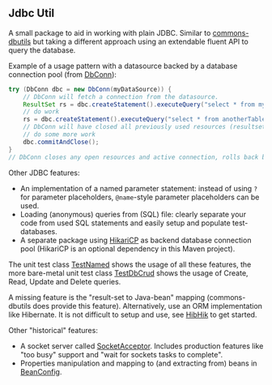 Jdbc Util
--------

A small package to aid in working with plain JDBC. 
Similar to [commons-dbutils](http://commons.apache.org/proper/commons-dbutils/index.html)
but taking a different approach using an extendable fluent API to query the database.

Example of a usage pattern with a datasource backed by a database connection pool (from [DbConn](./src/main/java/nl/fw/util/jdbc/DbConn.java)):
```java
try (DbConn dbc = new DbConn(myDataSource)) {
	// DbConn will fetch a connection from the datasource.
	ResultSet rs = dbc.createStatement().executeQuery("select * from myTable").getResulSet();
	// do work 
	rs = dbc.createStatement().executeQuery("select * from anotherTable").getResulSet();
	// DbConn will have closed all previously used resources (resultset and statement)
	// do some more work
	dbc.commitAndClose();
}
// DbConn closes any open resources and active connection, rolls back before closing if needed.
```
Other JDBC features:
 * An implementation of a named parameter statement: instead of using `?` for parameter placeholders, `@name`-style parameter placeholders can be used.
 * Loading (anonymous) queries from (SQL) file: clearly separate your code from used SQL statements and easily setup and populate test-databases.   
 * A separate package using [HikariCP](https://github.com/brettwooldridge/HikariCP) as backend database connection pool (HikariCP is an optional dependency in this Maven project).

The unit test class [TestNamed](./src/test/java/nl/fw/util/jdbc/TestNamed.java) shows the usage of all these features, 
the more bare-metal unit test class [TestDbCrud](./src/test/java/nl/fw/util/jdbc/TestDbCrud.java) shows the usage of Create, Read, Update and Delete queries.

A missing feature is the "result-set to Java-bean" mapping (commons-dbutils does provide this feature).
Alternatively, use an ORM implementation like Hibernate. It is not difficult to setup and use, see [HibHik](https://github.com/intercommit/hibhik)
to get started. 

Other "historical" features:
 * A socket server called [SocketAcceptor](./src/test/java/nl/fw/util/socket/SocketAcceptor.java). Includes production features like "too busy" support and "wait for sockets tasks to complete". 
 * Properties manipulation and mapping to (and extracting from) beans in [BeanConfig](./src/test/java/nl/fw/util/BeanConfig.java). 
